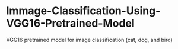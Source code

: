 # Immage-Classification-Using-VGG16-Pretrained-Model
VGG16 pretrained model for image classification (cat, dog, and bird)
